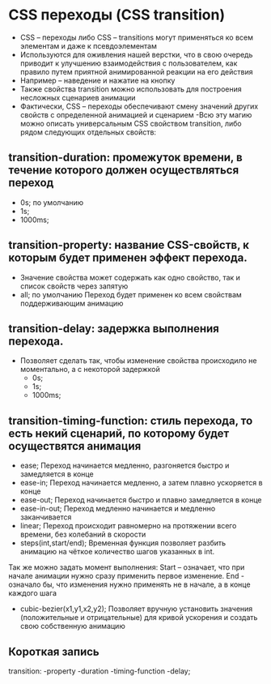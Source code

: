 # CSS переходы (CSS transition)

- CSS – переходы либо CSS – transitions могут применяться ко всем элементам и даже к псевдоэлементам
- Используются для оживления нашей верстки, что в свою очередь приводит к улучшению взаимодействия с пользователем, как правило путем приятной анимированной реакции на его действия
- Например – наведение и нажатие на кнопку
- Также свойства transition можно использовать для построения несложных сценариев анимации
- Фактически, CSS – переходы обеспечивают смену значений других свойств с определенной анимацией и сценарием
  -Всю эту магию можно описать универсальным CSS свойством transition, либо рядом следующих отдельных свойств:

## transition-duration: промежуток времени, в течение которого должен осуществляться переход

- 0s; по умолчанию
- 1s;
- 1000ms;

## transition-property: название CSS-свойств, к которым будет применен эффект перехода.

- Значение свойства может содержать как одно свойство, так и список свойств через запятую
- all; по умолчанию Переход будет применен ко всем свойствам поддерживающим анимацию

## transition-delay: задержка выполнения перехода.

- Позволяет сделать так, чтобы изменение свойства происходило не моментально, а с некоторой задержкой
  - 0s;
  - 1s;
  - 1000ms;

## transition-timing-function: стиль перехода, то есть некий сценарий, по которому будет осуществятся анимация

- ease; Переход начинается медленно, разгоняется быстро и замедляется в конце
- ease-in; Переход начинается медленно, а затем плавно ускоряется в конце
- ease-out; Переход начинается быстро и плавно замедляется в конце
- ease-in-out; Переход медленно начинается и медленно заканчивается
- linear; Переход происходит равномерно на протяжении всего времени, без колебаний в скорости
- steps(int,start/end); Временная функция позволяет разбить анимацию на чёткое количество шагов указанных в int.

Так же можно задать момент выполнения: Start – означает, что при начале анимации нужно сразу применить первое изменение.
End - означало бы, что изменения нужно применять не в начале, а в конце каждого шага

- cubic-bezier(x1,y1,x2,y2); Позволяет вручную установить значения (положительные и отрицательные) для кривой ускорения и создать свою собственную анимацию

## Короткая запись

transition: -property -duration -timing-function -delay;
